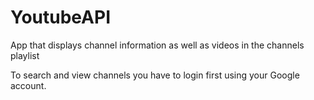 # YoutubeAPI
App that displays channel information as well as videos in the channels playlist

To search and view channels you have to login first using your Google account.
